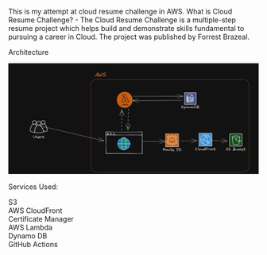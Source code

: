 This is my attempt at cloud resume challenge in AWS. What is Cloud Resume Challenge? - The Cloud Resume Challenge is a multiple-step resume project which helps build and demonstrate skills fundamental to pursuing a career in Cloud. The project was published by Forrest Brazeal.

Architecture

![Architecture Design](/Architect.jpg)

Services Used:<br>

S3<br>
AWS CloudFront<br>
Certificate Manager<br>
AWS Lambda<br>
Dynamo DB<br>
GitHub Actions
